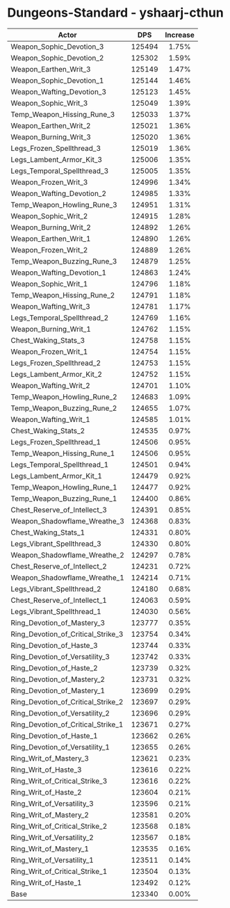# Dungeons-Standard - yshaarj-cthun
| Actor | DPS | Increase |
|---|:---:|:---:|
|Weapon_Sophic_Devotion_3|125494|1.75%|
|Weapon_Sophic_Devotion_2|125302|1.59%|
|Weapon_Earthen_Writ_3|125149|1.47%|
|Weapon_Sophic_Devotion_1|125144|1.46%|
|Weapon_Wafting_Devotion_3|125123|1.45%|
|Weapon_Sophic_Writ_3|125049|1.39%|
|Temp_Weapon_Hissing_Rune_3|125033|1.37%|
|Weapon_Earthen_Writ_2|125021|1.36%|
|Weapon_Burning_Writ_3|125020|1.36%|
|Legs_Frozen_Spellthread_3|125019|1.36%|
|Legs_Lambent_Armor_Kit_3|125006|1.35%|
|Legs_Temporal_Spellthread_3|125005|1.35%|
|Weapon_Frozen_Writ_3|124996|1.34%|
|Weapon_Wafting_Devotion_2|124985|1.33%|
|Temp_Weapon_Howling_Rune_3|124951|1.31%|
|Weapon_Sophic_Writ_2|124915|1.28%|
|Weapon_Burning_Writ_2|124892|1.26%|
|Weapon_Earthen_Writ_1|124890|1.26%|
|Weapon_Frozen_Writ_2|124889|1.26%|
|Temp_Weapon_Buzzing_Rune_3|124879|1.25%|
|Weapon_Wafting_Devotion_1|124863|1.24%|
|Weapon_Sophic_Writ_1|124796|1.18%|
|Temp_Weapon_Hissing_Rune_2|124791|1.18%|
|Weapon_Wafting_Writ_3|124781|1.17%|
|Legs_Temporal_Spellthread_2|124769|1.16%|
|Weapon_Burning_Writ_1|124762|1.15%|
|Chest_Waking_Stats_3|124758|1.15%|
|Weapon_Frozen_Writ_1|124754|1.15%|
|Legs_Frozen_Spellthread_2|124753|1.15%|
|Legs_Lambent_Armor_Kit_2|124752|1.15%|
|Weapon_Wafting_Writ_2|124701|1.10%|
|Temp_Weapon_Howling_Rune_2|124683|1.09%|
|Temp_Weapon_Buzzing_Rune_2|124655|1.07%|
|Weapon_Wafting_Writ_1|124585|1.01%|
|Chest_Waking_Stats_2|124535|0.97%|
|Legs_Frozen_Spellthread_1|124506|0.95%|
|Temp_Weapon_Hissing_Rune_1|124506|0.95%|
|Legs_Temporal_Spellthread_1|124501|0.94%|
|Legs_Lambent_Armor_Kit_1|124479|0.92%|
|Temp_Weapon_Howling_Rune_1|124477|0.92%|
|Temp_Weapon_Buzzing_Rune_1|124400|0.86%|
|Chest_Reserve_of_Intellect_3|124391|0.85%|
|Weapon_Shadowflame_Wreathe_3|124368|0.83%|
|Chest_Waking_Stats_1|124331|0.80%|
|Legs_Vibrant_Spellthread_3|124330|0.80%|
|Weapon_Shadowflame_Wreathe_2|124297|0.78%|
|Chest_Reserve_of_Intellect_2|124231|0.72%|
|Weapon_Shadowflame_Wreathe_1|124214|0.71%|
|Legs_Vibrant_Spellthread_2|124180|0.68%|
|Chest_Reserve_of_Intellect_1|124063|0.59%|
|Legs_Vibrant_Spellthread_1|124030|0.56%|
|Ring_Devotion_of_Mastery_3|123777|0.35%|
|Ring_Devotion_of_Critical_Strike_3|123754|0.34%|
|Ring_Devotion_of_Haste_3|123744|0.33%|
|Ring_Devotion_of_Versatility_3|123742|0.33%|
|Ring_Devotion_of_Haste_2|123739|0.32%|
|Ring_Devotion_of_Mastery_2|123731|0.32%|
|Ring_Devotion_of_Mastery_1|123699|0.29%|
|Ring_Devotion_of_Critical_Strike_2|123697|0.29%|
|Ring_Devotion_of_Versatility_2|123696|0.29%|
|Ring_Devotion_of_Critical_Strike_1|123671|0.27%|
|Ring_Devotion_of_Haste_1|123662|0.26%|
|Ring_Devotion_of_Versatility_1|123655|0.26%|
|Ring_Writ_of_Mastery_3|123621|0.23%|
|Ring_Writ_of_Haste_3|123616|0.22%|
|Ring_Writ_of_Critical_Strike_3|123616|0.22%|
|Ring_Writ_of_Haste_2|123604|0.21%|
|Ring_Writ_of_Versatility_3|123596|0.21%|
|Ring_Writ_of_Mastery_2|123581|0.20%|
|Ring_Writ_of_Critical_Strike_2|123568|0.18%|
|Ring_Writ_of_Versatility_2|123567|0.18%|
|Ring_Writ_of_Mastery_1|123535|0.16%|
|Ring_Writ_of_Versatility_1|123511|0.14%|
|Ring_Writ_of_Critical_Strike_1|123504|0.13%|
|Ring_Writ_of_Haste_1|123492|0.12%|
|Base|123340|0.00%|
